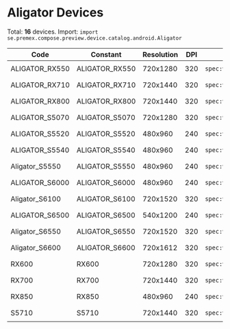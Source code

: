 # Aligator Devices

Total: **16** devices. Import: `import se.premex.compose.preview.device.catalog.android.Aligator`

| Code | Constant | Resolution | DPI | Compose Spec | Preview Usage |
|------|----------|------------|-----|-------------|---------------|
| ALIGATOR_RX550 | ALIGATOR_RX550 | 720x1280 | 320 | `spec:width=720px,height=1280px,dpi=320` | `@Preview(device = Aligator.ALIGATOR_RX550)` |
| ALIGATOR_RX710 | ALIGATOR_RX710 | 720x1440 | 320 | `spec:width=720px,height=1440px,dpi=320` | `@Preview(device = Aligator.ALIGATOR_RX710)` |
| ALIGATOR_RX800 | ALIGATOR_RX800 | 720x1440 | 320 | `spec:width=720px,height=1440px,dpi=320` | `@Preview(device = Aligator.ALIGATOR_RX800)` |
| ALIGATOR_S5070 | ALIGATOR_S5070 | 720x1280 | 320 | `spec:width=720px,height=1280px,dpi=320` | `@Preview(device = Aligator.ALIGATOR_S5070)` |
| ALIGATOR_S5520 | ALIGATOR_S5520 | 480x960 | 240 | `spec:width=480px,height=960px,dpi=240` | `@Preview(device = Aligator.ALIGATOR_S5520)` |
| ALIGATOR_S5540 | ALIGATOR_S5540 | 480x960 | 240 | `spec:width=480px,height=960px,dpi=240` | `@Preview(device = Aligator.ALIGATOR_S5540)` |
| Aligator_S5550 | ALIGATOR_S5550 | 480x960 | 240 | `spec:width=480px,height=960px,dpi=240` | `@Preview(device = Aligator.ALIGATOR_S5550)` |
| ALIGATOR_S6000 | ALIGATOR_S6000 | 480x960 | 240 | `spec:width=480px,height=960px,dpi=240` | `@Preview(device = Aligator.ALIGATOR_S6000)` |
| Aligator_S6100 | ALIGATOR_S6100 | 720x1520 | 320 | `spec:width=720px,height=1520px,dpi=320` | `@Preview(device = Aligator.ALIGATOR_S6100)` |
| ALIGATOR_S6500 | ALIGATOR_S6500 | 540x1200 | 240 | `spec:width=540px,height=1200px,dpi=240` | `@Preview(device = Aligator.ALIGATOR_S6500)` |
| Aligator_S6550 | ALIGATOR_S6550 | 720x1520 | 320 | `spec:width=720px,height=1520px,dpi=320` | `@Preview(device = Aligator.ALIGATOR_S6550)` |
| Aligator_S6600 | ALIGATOR_S6600 | 720x1612 | 320 | `spec:width=720px,height=1612px,dpi=320` | `@Preview(device = Aligator.ALIGATOR_S6600)` |
| RX600 | RX600 | 720x1280 | 320 | `spec:width=720px,height=1280px,dpi=320` | `@Preview(device = Aligator.RX600)` |
| RX700 | RX700 | 720x1440 | 320 | `spec:width=720px,height=1440px,dpi=320` | `@Preview(device = Aligator.RX700)` |
| RX850 | RX850 | 480x960 | 240 | `spec:width=480px,height=960px,dpi=240` | `@Preview(device = Aligator.RX850)` |
| S5710 | S5710 | 720x1440 | 320 | `spec:width=720px,height=1440px,dpi=320` | `@Preview(device = Aligator.S5710)` |

<!-- Generated automatically. Do not edit manually. -->
